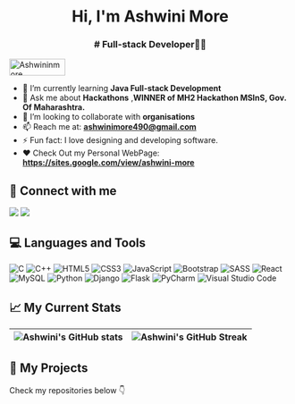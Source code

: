 
<h1 align="center">Hi, I'm Ashwini More</h1>

<h3 align="center"> # Full-stack Developer👩‍💻</h3>

<p align="left"> <img src="https://komarev.com/ghpvc/?username=Ashwininmore&label=Profile%20views&color=83b60e&style=flat" alt="Ashwininmore" width="100" height="30"  /> </p>

- 🔭 I’m currently learning <b>Java Full-stack Development</b>
- 💬 Ask me about **Hackathons** ,**WINNER of MH2 Hackathon MSInS, Gov. Of Maharashtra.** 
- 👯 I’m looking to collaborate with **organisations**
- 📫 Reach me at: **ashwinimore490@gmail.com**
- ⚡ Fun fact: I love designing and developing software.
- ❤️ Check Out my Personal WebPage: **https://sites.google.com/view/ashwini-more** 

## 🤝 Connect with me
[<img src="https://img.shields.io/badge/linkedin-%230077B5.svg?&style=for-the-badge&logo=linkedin&logoColor=white">](https://www.linkedin.com/in/ashwini-more-2482671a3/)
[<img src="https://img.shields.io/badge/Twitter-1DA1F2?style=for-the-badge&logo=twitter&logoColor=white">](https://twitter.com/Ashwini17045650)

## 💻 Languages and Tools

<p>

 ![C](https://img.shields.io/badge/c-%2300599C.svg?style=for-the-badge&logo=c&logoColor=white)
 	![C++](https://img.shields.io/badge/c++-%2300599C.svg?style=for-the-badge&logo=c%2B%2B&logoColor=white)
  ![HTML5](https://img.shields.io/badge/html5-%23E34F26.svg?style=for-the-badge&logo=html5&logoColor=white)
  ![CSS3](https://img.shields.io/badge/css3-%231572B6.svg?style=for-the-badge&logo=css3&logoColor=white)
  ![JavaScript](https://img.shields.io/badge/javascript-%23323330.svg?style=for-the-badge&logo=javascript&logoColor=%23F7DF1E) 
  ![Bootstrap](https://img.shields.io/badge/bootstrap-%238511FA.svg?style=for-the-badge&logo=bootstrap&logoColor=white)
  ![SASS](https://img.shields.io/badge/SASS-hotpink.svg?style=for-the-badge&logo=SASS&logoColor=white)
  ![React](https://img.shields.io/badge/React-20232A?style=for-the-badge&logo=react&logoColor=61DAFB)
  ![MySQL](https://img.shields.io/badge/mysql-%2300f.svg?style=for-the-badge&logo=mysql&logoColor=white)
  ![Python](https://img.shields.io/badge/python-3670A0?style=for-the-badge&logo=python&logoColor=ffdd54)
  ![Django](https://img.shields.io/badge/django-%23092E20.svg?style=for-the-badge&logo=django&logoColor=white)
  ![Flask](https://img.shields.io/badge/flask-%23000.svg?style=for-the-badge&logo=flask&logoColor=white)
  ![PyCharm](https://img.shields.io/badge/pycharm-143?style=for-the-badge&logo=pycharm&logoColor=black&color=black&labelColor=green)
  ![Visual Studio Code](https://img.shields.io/badge/Visual%20Studio%20Code-0078d7.svg?style=for-the-badge&logo=visual-studio-code&logoColor=white)
  
</p>


## 📈 My Current Stats

| ![Ashwini's GitHub stats](https://github-readme-stats.vercel.app/api/top-langs?username=Ashwininmore&show_icons=true&locale=en&layout=compact) | ![Ashwini's GitHub Streak](https://github-readme-streak-stats.herokuapp.com/?user=Ashwininmore&theme=city-lights) |
| :---: | :---: |






## 📌 My Projects
<p>
Check my repositories below 👇
</p>
</div>
